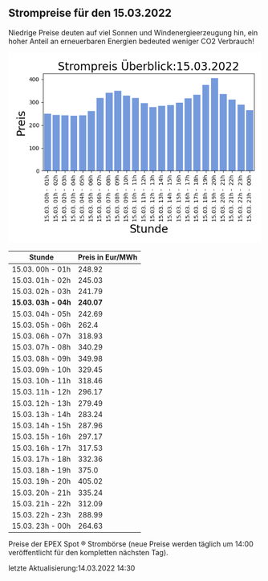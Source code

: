 
## Strompreise für den 15.03.2022

Niedrige Preise deuten auf viel Sonnen und Windenergieerzeugung hin, ein hoher Anteil an erneuerbaren Energien bedeuted weniger CO2 Verbrauch!

![Strompreis übersicht](imgs/strompreis_uebersicht.png)

| Stunde | Preis in Eur/MWh |
|---|---|
| 15.03. 00h -  01h | 248.92 | 
| 15.03. 01h -  02h | 245.03 | 
| 15.03. 02h -  03h | 241.79 | 
| **15.03. 03h -  04h** | **240.07** | 
| 15.03. 04h -  05h | 242.69 | 
| 15.03. 05h -  06h | 262.4 | 
| 15.03. 06h -  07h | 318.93 | 
| 15.03. 07h -  08h | 340.29 | 
| 15.03. 08h -  09h | 349.98 | 
| 15.03. 09h -  10h | 329.45 | 
| 15.03. 10h -  11h | 318.46 | 
| 15.03. 11h -  12h | 296.17 | 
| 15.03. 12h -  13h | 279.49 | 
| 15.03. 13h -  14h | 283.24 | 
| 15.03. 14h -  15h | 287.96 | 
| 15.03. 15h -  16h | 297.17 | 
| 15.03. 16h -  17h | 317.53 | 
| 15.03. 17h -  18h | 332.36 | 
| 15.03. 18h -  19h | 375.0 | 
| 15.03. 19h -  20h | 405.02 | 
| 15.03. 20h -  21h | 335.24 | 
| 15.03. 21h -  22h | 312.09 | 
| 15.03. 22h -  23h | 288.99 | 
| 15.03. 23h -  00h | 264.63 | 

Preise der EPEX Spot ® Strombörse (neue Preise werden täglich um 14:00 veröffentlicht für den kompletten nächsten Tag).

letzte Aktualisierung:14.03.2022 14:30